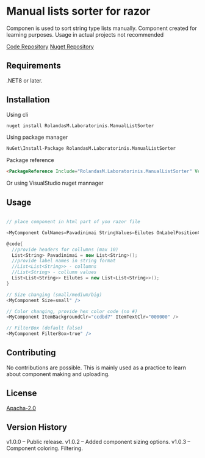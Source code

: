 ﻿# Manual lists sorter for razor

Componen is used to sort string type lists manually.
Component created for learning purposes. Usage in actual projects not recommended

[Code Repository](https://github.com/Appci11/BlazorComponentCreation)
[Nuget Repository](https://www.nuget.org/packages/RolandasM.Laboratorinis.ManualListSorter#readme-body-tab)

## Requirements
.NET8 or later.

## Installation

Using cli 

```bash
nuget install RolandasM.Laboratorinis.ManualListSorter
```
Using package manager 

```bash
NuGet\Install-Package RolandasM.Laboratorinis.ManualListSorter
```

Package reference

```html
<PackageReference Include="RolandasM.Laboratorinis.ManualListSorter" Version="1.0.3" />
```

Or using VisualStudio nuget mannager

## Usage

```c#

// place component in html part of you razor file

<MyComponent ColNames=Pavadinimai StringValues=Eilutes OnLabelPositionChanged="LabelChanged" />

@code{
  //provide headers for collumns (max 10)
  List<String> Pavadinimai = new List<String>();
  //provide label names in string format
  //List<List<String>> - collumns
  //List<String> - collumn values
  List<List<String>> Eilutes = new List<List<String>>();
}
```
```c#
// Size changing (small/medium/big)
<MyComponent Size=small" />

```
```c#
// Color changing, provide hex color code (no #)
<MyComponent ItemBackgroundClr="ccdbd7" ItemTextClr="000000" />

```
```c#
// FilterBox (default false)
<MyComponent FilterBox=true" />

```

## Contributing

No contributions are possible. This is mainly used as a  practice to learn about component making and uploading.

## License

[Apacha-2.0](http://www.apache.org/licenses/LICENSE-2.0 )


## Version History

v1.0.0 – Public release.
v1.0.2 – Added component sizing options.
v1.0.3 – Component coloring. Filtering.